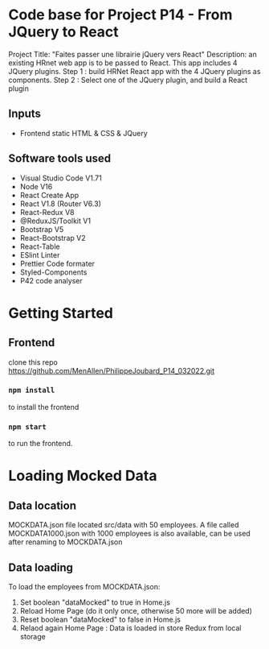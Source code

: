 # Code base for Project P14 - From JQuery to React
Project Title: "Faites passer une librairie jQuery vers React"
Description: an existing HRnet web app is to be passed to React. This app includes 4 JQuery plugins.
Step 1 : build HRNet React app with the 4 JQuery plugins as components.
Step 2 : Select one of the JQuery plugin, and build a React plugin

## Inputs
 - Frontend static HTML & CSS & JQuery

## Software tools used
 - Visual Studio Code V1.71
 - Node V16
 - React Create App
 - React V1.8 (Router V6.3)
 - React-Redux V8
 - @ReduxJS/Toolkit V1
 - Bootstrap V5
 - React-Bootstrap V2
 - React-Table
 - ESlint Linter
 - Prettier Code formater
 - Styled-Components
 - P42 code analyser


# Getting Started

## Frontend
clone this repo https://github.com/MenAllen/PhilippeJoubard_P14_032022.git
### `npm install`
to install the frontend
### `npm start`
to run the frontend.

# Loading Mocked Data

## Data location
MOCKDATA.json file located src/data with 50 employees.
A file called MOCKDATA1000.json with 1000 employees is also available, can be used after renaming to MOCKDATA.json
## Data loading
To load the employees from MOCKDATA.json:
1) Set boolean "dataMocked" to true in Home.js
2) Reload Home Page (do it only once, otherwise 50 more will be added)
3) Reset boolean "dataMocked" to false in Home.js
4) Relaod again Home Page : Data is loaded in store Redux from local storage
